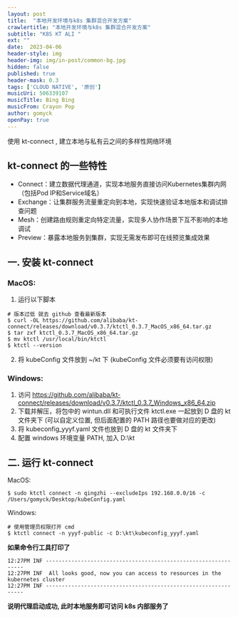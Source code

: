 ```yaml
---
layout: post
title:  "本地开发环境与k8s 集群混合开发方案"
crawlertitle: "本地开发环境与k8s 集群混合开发方案"
subtitle: "K8S KT ALI "
ext: ""
date:  2023-04-06
header-style: img
header-img: img/in-post/common-bg.jpg
hidden: false
published: true
header-mask: 0.3
tags: ['CLOUD NATIVE', '原创']
musicUri: 506339107
musicTitle: Bing Bing
musicFrom: Crayon Pop
author: gomyck
openPay: true
---
```


使用 kt-connect , 建立本地与私有云之间的多样性网络环境

## kt-connect 的一些特性

* Connect：建立数据代理通道，实现本地服务直接访问Kubernetes集群内网（包括Pod IP和Service域名）
* Exchange：让集群服务流量重定向到本地，实现快速验证本地版本和调试排查问题
* Mesh：创建路由规则重定向特定流量，实现多人协作场景下互不影响的本地调试
* Preview：暴露本地服务到集群，实现无需发布即可在线预览集成效果


## 一. 安装 kt-connect

### MacOS:

1. 运行以下脚本
```shell
# 版本过低 就去 github 查看最新版本
$ curl -OL https://github.com/alibaba/kt-connect/releases/download/v0.3.7/ktctl_0.3.7_MacOS_x86_64.tar.gz
$ tar zxf ktctl_0.3.7_MacOS_x86_64.tar.gz
$ mv ktctl /usr/local/bin/ktctl
$ ktctl --version
```

2. 将 kubeConfig 文件放到 ~/kt 下 (kubeConfig 文件必须要有访问权限)

### Windows:

1. 访问 https://github.com/alibaba/kt-connect/releases/download/v0.3.7/ktctl_0.3.7_Windows_x86_64.zip
2. 下载并解压，将包中的 wintun.dll 和可执行文件 ktctl.exe 一起放到 D 盘的 kt 文件夹下 (可以自定义位置, 但后面配置的 PATH 路径也要做对应的更改)
3. 将 kubeconfig_yyyf.yaml 文件也放到 D 盘的 kt 文件夹下
4. 配置 windows 环境变量 PATH, 加入 D:\kt

## 二. 运行 kt-connect

MacOS:

```shell
$ sudo ktctl connect -n qingzhi --excludeIps 192.168.0.0/16 -c /Users/gomyck/Desktop/kubeConfig.yaml
```

Windows:
```shell
# 使用管理员权限打开 cmd
$ ktctl connect -n yyyf-public -c D:\kt\kubeconfig_yyyf.yaml
```

**如果命令行工具打印了**

```text
12:27PM INF ---------------------------------------------------------------
12:27PM INF  All looks good, now you can access to resources in the kubernetes cluster
12:27PM INF ---------------------------------------------------------------
```

**说明代理启动成功, 此时本地服务即可访问 k8s 内部服务了**
